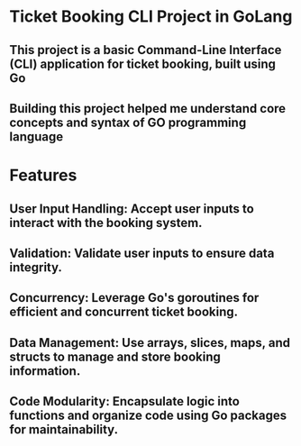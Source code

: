 # Ticket Booking CLI Project in GoLang
## This project is a basic Command-Line Interface (CLI) application for ticket booking, built using Go
## Building this project helped me understand core concepts and syntax of GO programming language

# Features
## User Input Handling: Accept user inputs to interact with the booking system.
## Validation: Validate user inputs to ensure data integrity.
## Concurrency: Leverage Go's goroutines for efficient and concurrent ticket booking.
## Data Management: Use arrays, slices, maps, and structs to manage and store booking information.
## Code Modularity: Encapsulate logic into functions and organize code using Go packages for maintainability.
